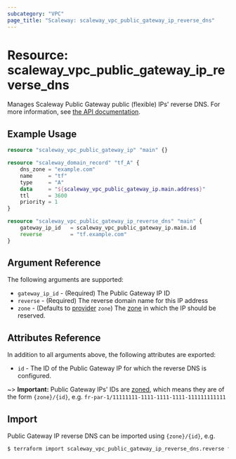 ```yaml
---
subcategory: "VPC"
page_title: "Scaleway: scaleway_vpc_public_gateway_ip_reverse_dns"
---
```


# Resource: scaleway_vpc_public_gateway_ip_reverse_dns

Manages Scaleway Public Gateway public (flexible) IPs' reverse DNS.
For more information, see [the API documentation](https://www.scaleway.com/en/developers/api/public-gateway/#path-ips-list-ips).

## Example Usage

```terraform
resource "scaleway_vpc_public_gateway_ip" "main" {}

resource "scaleway_domain_record" "tf_A" {
    dns_zone = "example.com"
    name     = "tf"
    type     = "A"
    data     = "${scaleway_vpc_public_gateway_ip.main.address}"
    ttl      = 3600
    priority = 1
}

resource "scaleway_vpc_public_gateway_ip_reverse_dns" "main" {
    gateway_ip_id   = scaleway_vpc_public_gateway_ip.main.id
    reverse         = "tf.example.com"
}
```

## Argument Reference

The following arguments are supported:

- `gateway_ip_id` - (Required) The Public Gateway IP ID
- `reverse` - (Required) The reverse domain name for this IP address
- `zone` - (Defaults to [provider](../index.md#zone) `zone`) The [zone](../guides/regions_and_zones.md#zones) in which the IP should be reserved.

## Attributes Reference

In addition to all arguments above, the following attributes are exported:

- `id` - The ID of the Public Gateway IP for which the reverse DNS is configured.

~> **Important:** Public Gateway IPs' IDs are [zoned](../guides/regions_and_zones.md#resource-ids), which means they are of the form `{zone}/{id}`, e.g. `fr-par-1/11111111-1111-1111-1111-111111111111`


## Import

Public Gateway IP reverse DNS can be imported using `{zone}/{id}`, e.g.

```bash
$ terraform import scaleway_vpc_public_gateway_ip_reverse_dns.reverse fr-par-1/11111111-1111-1111-1111-111111111111
```
